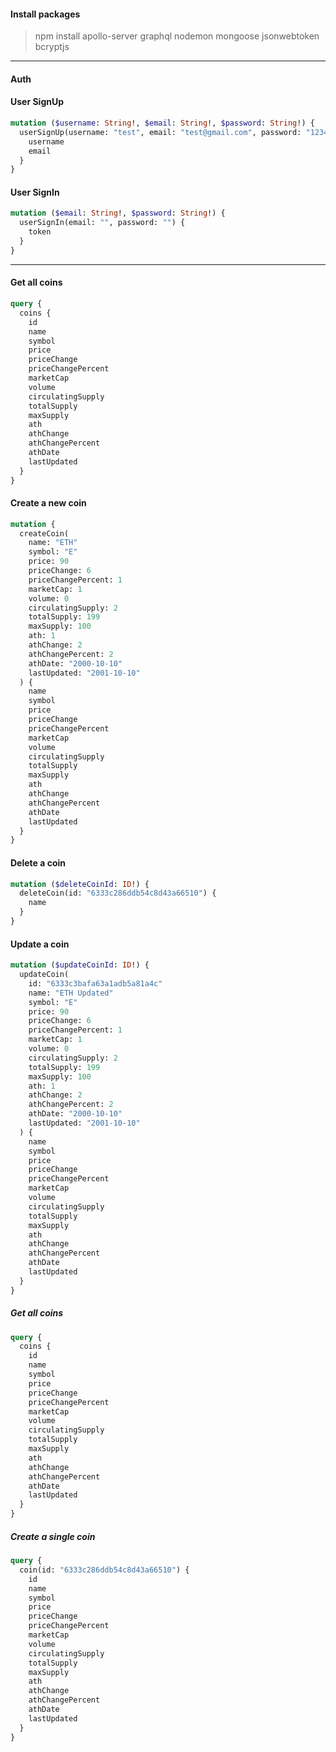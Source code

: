 #### Install packages

> npm install apollo-server graphql nodemon mongoose jsonwebtoken bcryptjs

---

#### Auth

#### User SignUp

```graphql
mutation ($username: String!, $email: String!, $password: String!) {
  userSignUp(username: "test", email: "test@gmail.com", password: "1234") {
    username
    email
  }
}
```

#### User SignIn

```graphql
mutation ($email: String!, $password: String!) {
  userSignIn(email: "", password: "") {
    token
  }
}
```

---

#### Get all coins

```graphql
query {
  coins {
    id
    name
    symbol
    price
    priceChange
    priceChangePercent
    marketCap
    volume
    circulatingSupply
    totalSupply
    maxSupply
    ath
    athChange
    athChangePercent
    athDate
    lastUpdated
  }
}
```

#### Create a new coin

```graphql
mutation {
  createCoin(
    name: "ETH"
    symbol: "E"
    price: 90
    priceChange: 6
    priceChangePercent: 1
    marketCap: 1
    volume: 0
    circulatingSupply: 2
    totalSupply: 199
    maxSupply: 100
    ath: 1
    athChange: 2
    athChangePercent: 2
    athDate: "2000-10-10"
    lastUpdated: "2001-10-10"
  ) {
    name
    symbol
    price
    priceChange
    priceChangePercent
    marketCap
    volume
    circulatingSupply
    totalSupply
    maxSupply
    ath
    athChange
    athChangePercent
    athDate
    lastUpdated
  }
}
```

#### Delete a coin

```graphql
mutation ($deleteCoinId: ID!) {
  deleteCoin(id: "6333c286ddb54c8d43a66510") {
    name
  }
}
```

#### Update a coin

```graphql
mutation ($updateCoinId: ID!) {
  updateCoin(
    id: "6333c3bafa63a1adb5a81a4c"
    name: "ETH Updated"
    symbol: "E"
    price: 90
    priceChange: 6
    priceChangePercent: 1
    marketCap: 1
    volume: 0
    circulatingSupply: 2
    totalSupply: 199
    maxSupply: 100
    ath: 1
    athChange: 2
    athChangePercent: 2
    athDate: "2000-10-10"
    lastUpdated: "2001-10-10"
  ) {
    name
    symbol
    price
    priceChange
    priceChangePercent
    marketCap
    volume
    circulatingSupply
    totalSupply
    maxSupply
    ath
    athChange
    athChangePercent
    athDate
    lastUpdated
  }
}
```

##### Get all coins

```graphql
query {
  coins {
    id
    name
    symbol
    price
    priceChange
    priceChangePercent
    marketCap
    volume
    circulatingSupply
    totalSupply
    maxSupply
    ath
    athChange
    athChangePercent
    athDate
    lastUpdated
  }
}
```

##### Create a single coin

```graphql
query {
  coin(id: "6333c286ddb54c8d43a66510") {
    id
    name
    symbol
    price
    priceChange
    priceChangePercent
    marketCap
    volume
    circulatingSupply
    totalSupply
    maxSupply
    ath
    athChange
    athChangePercent
    athDate
    lastUpdated
  }
}
```
